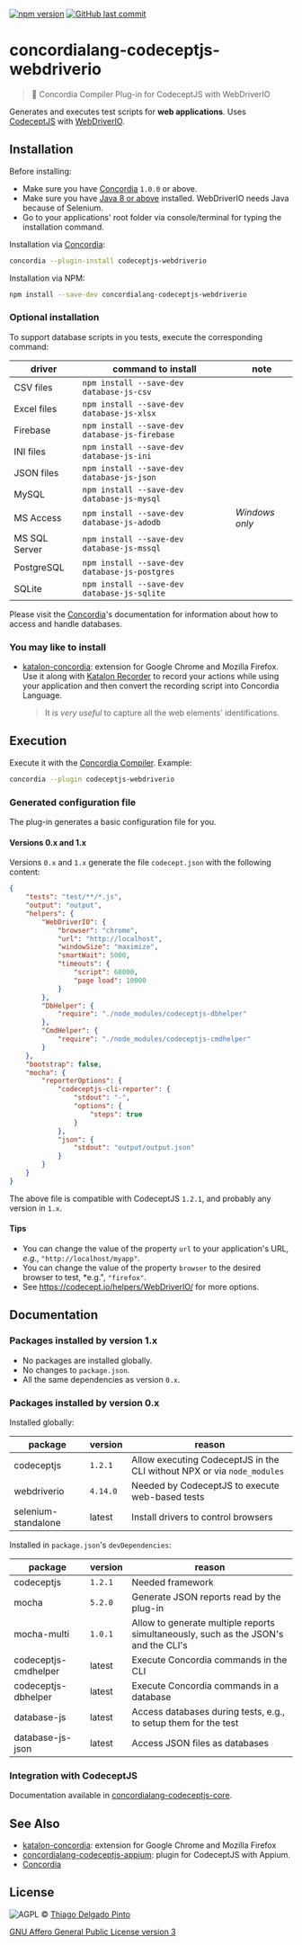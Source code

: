 <!--
[![Build Status](https://travis-ci.org/thiagodp/concordialang-codeceptjs-webdriverio.svg?branch=master)](https://travis-ci.org/thiagodp/concordialang-codeceptjs-webdriverio)
-->
[![npm version](https://badge.fury.io/js/concordialang-codeceptjs-webdriverio.svg)](https://badge.fury.io/js/concordialang-codeceptjs-webdriverio)
[![GitHub last commit](https://img.shields.io/github/last-commit/thiagodp/concordialang-codeceptjs-webdriverio.svg)](https://github.com/thiagodp/concordialang-codeceptjs-webdriverio/releases)


# concordialang-codeceptjs-webdriverio

> 🔌 Concordia Compiler Plug-in for CodeceptJS with WebDriverIO

Generates and executes test scripts for **web applications**. Uses [CodeceptJS](https://codecept.io) with [WebDriverIO](http://webdriver.io).

## Installation

Before installing:
- Make sure you have [Concordia](https://github.com/thiagodp/concordialang) `1.0.0` or above.
- Make sure you have [Java 8 or above](https://www.java.com/download/) installed.  WebDriverIO needs Java because of Selenium.
- Go to your applications' root folder via console/terminal for typing the installation command.

Installation via [Concordia](https://github.com/thiagodp/concordialang):

```bash
concordia --plugin-install codeceptjs-webdriverio
```

Installation via NPM:

```bash
npm install --save-dev concordialang-codeceptjs-webdriverio
```

### Optional installation

To support database scripts in you tests, execute the corresponding command:

| driver        | command to install                            | note           |
| ------------- | --------------------------------------------- | -------------- |
| CSV files     | `npm install --save-dev database-js-csv`      |                |
| Excel files   | `npm install --save-dev database-js-xlsx`     |                |
| Firebase      | `npm install --save-dev database-js-firebase` |                |
| INI files     | `npm install --save-dev database-js-ini`      |                |
| JSON files    | `npm install --save-dev database-js-json`     |                |
| MySQL         | `npm install --save-dev database-js-mysql`    |                |
| MS Access     | `npm install --save-dev database-js-adodb`    | *Windows only* |
| MS SQL Server | `npm install --save-dev database-js-mssql`    |                |
| PostgreSQL    | `npm install --save-dev database-js-postgres` |                |
| SQLite        | `npm install --save-dev database-js-sqlite`   |                |

Please visit the [Concordia](https://github.com/thiagodp/concordialang)'s documentation for information about how to access and handle databases.

### You may like to install

- [katalon-concordia](https://github.com/thiagodp/katalon-concordia): extension for Google Chrome and Mozilla Firefox.
  Use it along with [Katalon Recorder](https://chrome.google.com/webstore/detail/katalon-recorder-selenium/ljdobmomdgdljniojadhoplhkpialdid) to record your actions while using your application and then convert the recording script into Concordia Language.
  > It is *very useful* to capture all the web elements' identifications.


## Execution

Execute it with the [Concordia Compiler](https://github.com/thiagodp/concordialang). Example:

```bash
concordia --plugin codeceptjs-webdriverio
```

### Generated configuration file

The plug-in generates a basic configuration file for you.

#### Versions 0.x and 1.x

Versions `0.x` and `1.x` generate the file `codecept.json` with the following content:

```json
{
	"tests": "test/**/*.js",
	"output": "output",
	"helpers": {
		"WebDriverIO": {
			"browser": "chrome",
			"url": "http://localhost",
			"windowSize": "maximize",
			"smartWait": 5000,
			"timeouts": {
				"script": 60000,
				"page load": 10000
			}
		},
		"DbHelper": {
			"require": "./node_modules/codeceptjs-dbhelper"
		},
		"CmdHelper": {
			"require": "./node_modules/codeceptjs-cmdhelper"
		}
	},
	"bootstrap": false,
	"mocha": {
		"reporterOptions": {
			"codeceptjs-cli-reporter": {
				"stdout": "-",
				"options": {
					"steps": true
				}
			},
			"json": {
				"stdout": "output/output.json"
			}
		}
	}
}
```

The above file is compatible with CodeceptJS `1.2.1`, and probably any version in `1.x`.

#### Tips

- You can change the value of the property `url` to your application's URL, *e.g.*, `"http://localhost/myapp"`.
- You can change the value of the property `browser` to the desired browser to test, *e.g.", `"firefox"`.
- See https://codecept.io/helpers/WebDriverIO/ for more options.


## Documentation

### Packages installed by version 1.x

- No packages are installed globally.
- No changes to `package.json`.
- All the same dependencies as version `0.x`.

### Packages installed by version 0.x

Installed globally:

| package             | version  | reason                                                                  |
| ------------------- | -------- | ----------------------------------------------------------------------- |
| codeceptjs          | `1.2.1`  | Allow executing CodeceptJS in the CLI without NPX or via `node_modules` |
| webdriverio         | `4.14.0` | Needed by CodeceptJS to execute web-based tests                         |
| selenium-standalone | latest   | Install drivers to control browsers                                     |

Installed in `package.json`'s `devDependencies`:

| package              | version | reason                                                                              |
| -------------------- | ------- | ----------------------------------------------------------------------------------- |
| codeceptjs           | `1.2.1` | Needed framework                                                                    |
| mocha                | `5.2.0` | Generate JSON reports read by the plug-in                                           |
| mocha-multi          | `1.0.1` | Allow to generate multiple reports simultaneously, such as the JSON's and the CLI's |
| codeceptjs-cmdhelper | latest  | Execute Concordia commands in the CLI                                               |
| codeceptjs-dbhelper  | latest  | Execute Concordia commands in a database                                            |
| database-js          | latest  | Access databases during tests, e.g., to setup them for the test                     |
| database-js-json     | latest  | Access JSON files as databases                                                      |

### Integration with CodeceptJS

Documentation available in [concordialang-codeceptjs-core](https://github.com/thiagodp/concordialang-codeceptjs-core#documentation).


## See Also

- [katalon-concordia](https://github.com/thiagodp/katalon-concordia): extension for Google Chrome and Mozilla Firefox
- [concordialang-codeceptjs-appium](https://github.com/thiagodp/concordialang-codeceptjs-appium): plugin for CodeceptJS with Appium.
- [Concordia](https://github.com/thiagodp/concordialang)


## License

![AGPL](https://www.gnu.org/graphics/agplv3-88x31.png) © [Thiago Delgado Pinto](https://github.com/thiagodp)

[GNU Affero General Public License version 3](LICENSE.txt)
